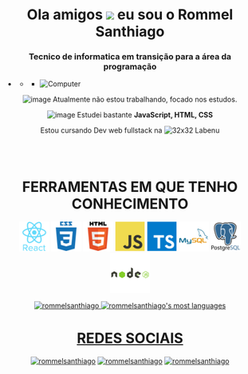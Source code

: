 
<h1 align="center">Ola amigos <img src="https://raw.githubusercontent.com/kaueMarques/kaueMarques/master/hi.gif" width="30" /> eu sou o Rommel Santhiago</h1>
<h3 align="center">Tecnico de informatica em transição para a área da programação</h3>

* * * <img src="https://raw.githubusercontent.com/MicaelliMedeiros/micaellimedeiros/master/image/computer-illustration.png" min-width="20px" max-width="300px" width="250px" align="left" margin="0" alt="Computer">

<div align="center">
  
![image](https://user-images.githubusercontent.com/61671015/144712720-217a3bb8-764c-47ec-8ccc-f70e8f0cfd55.png) Atualmente não estou trabalhando, focado nos estudos.

![image](https://user-images.githubusercontent.com/61671015/144712901-d6c24dce-44e9-461c-990f-1bec7a2b1e39.png) Estudei bastante **JavaScript, HTML, CSS**
  
Estou cursando Dev web fullstack na ![32x32](https://user-images.githubusercontent.com/61671015/147751898-47929365-3a8f-447c-81cf-08d59a316b08.png) Labenu
</div>
<br><br>
<div>
  <h1 align="center">FERRAMENTAS EM QUE TENHO CONHECIMENTO</h1>
<p align="center">
<img src="https://raw.githubusercontent.com/devicons/devicon/master/icons/react/react-original-wordmark.svg" alt="react" width="60" height="60"/>
<img src="https://raw.githubusercontent.com/devicons/devicon/master/icons/css3/css3-plain-wordmark.svg" alt="css3"  width="60" height="60"/>
<img src="https://raw.githubusercontent.com/devicons/devicon/master/icons/html5/html5-original-wordmark.svg" alt="html5"  width="60" height="60"/>
<img src="https://raw.githubusercontent.com/devicons/devicon/master/icons/javascript/javascript-original.svg" alt="javascript" width="60" height="60"/>
<img src="https://raw.githubusercontent.com/devicons/devicon/master/icons/typescript/typescript-original.svg" alt="typescript" width="60" height="60"/>
<img src="https://raw.githubusercontent.com/devicons/devicon/master/icons/mysql/mysql-original-wordmark.svg" alt="mysql" width="60" height="60"/>
<img src="https://raw.githubusercontent.com/devicons/devicon/master/icons/postgresql/postgresql-original-wordmark.svg" alt="postgresql" width="60" height="60"/>
<img src="https://raw.githubusercontent.com/devicons/devicon/master/icons/nodejs/nodejs-original-wordmark.svg" alt="nodejs" width="80" height="80"/></p><p align="center">
</p>
</div>

<div align="center">
  <a href="https://github.com/rommelsanthiago">
  <img width="530em" src="https://github-readme-stats.vercel.app/api?username=rommelsanthiago&show_icons=true&theme=highcontrast" alt="rommelsanthiago"/>
  <img width="530em" src="https://github-readme-stats.vercel.app/api/top-langs/?username=rommelsanthiago&layout=compact&theme=highcontrast" alt="rommelsanthiago's most languages"/>
</div>

<div>
<h1 align="center">REDES SOCIAIS</h1>  
<p align="center">
<a href="https://codepen.io/rommelsanthiago" target="blank"><img align="center" src="https://cdn.jsdelivr.net/npm/simple-icons@3.0.1/icons/codepen.svg" alt="rommelsanthiago" height="40" width="40" /></a>
<a href="https://www.linkedin.com/in/rommelsanthiago" target="blank"><img align="center" src="https://cdn.jsdelivr.net/npm/simple-icons@3.0.1/icons/linkedin.svg" alt="rommelsanthiago" height="40" width="40" /></a>
<a href="https://stackoverflow.com/users/14057059/rommel-santhiago" target="blank"><img align="center" src="https://cdn.jsdelivr.net/npm/simple-icons@3.0.1/icons/stackoverflow.svg" alt="rommelsanthiago" height="40" width="40" /></a>
</p>
</div>
  
  <div align="center">
    <img src="http://ForTheBadge.com/images/badges/built-with-love.svg" alt="" />
  </div>
  
